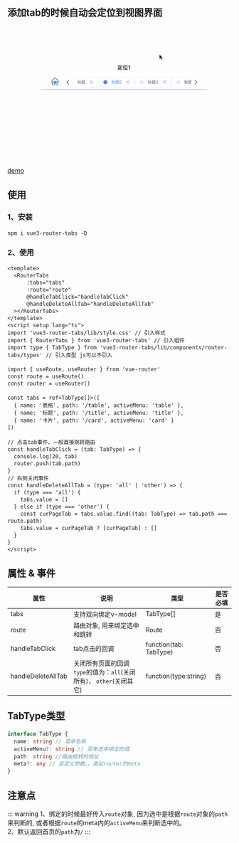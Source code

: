 ## 添加tab的时候自动会定位到视图界面
![bar.gif](./src/assets/bar.gif)
##
[demo](https://zhoufanglu.github.io/vue3-router-tabs-gitpage/#/home)
## 使用
### 1、安装
```npm i vue3-router-tabs -D```
### 2、使用
```vue
<template>
  <RouterTabs 
      :tabs="tabs"
      :route="route"
      @handleTabClick="handleTabClick"
      @handleDeleteAllTab="handleDeleteAllTab"
  ></RouterTabs>
</template>
<script setup lang="ts">
import 'vue3-router-tabs/lib/style.css' // 引入样式
import { RouterTabs } from 'vue3-router-tabs' // 引入组件
import type { TabType } from 'vue3-router-tabs/lib/components/router-tabs/types' // 引入类型 js可以不引入

import { useRoute, useRouter } from 'vue-router'
const route = useRoute()
const router = useRouter()

const tabs = ref<TabType[]>([
  { name: '表格', path: '/table', activeMenu: 'table' },
  { name: '标题', path: '/title', activeMenu: 'title' },
  { name: '卡片', path: '/card', activeMenu: 'card' }
])

// 点击tab事件，一般直接跳转路由
const handleTabClick = (tab: TabType) => {
  console.log(20, tab)
  router.push(tab.path)
}
// 右侧关闭事件
const handleDeleteAllTab = (type: 'all' | 'other') => {
  if (type === 'all') {
    tabs.value = []
  } else if (type === 'other') {
    const curPageTab = tabs.value.find((tab: TabType) => tab.path === route.path)
    tabs.value = curPageTab ? [curPageTab] : []
  }
}
</script>

```

## 属性 & 事件
| 属性                 | 说明                                               | 类型                     | 是否必填 |
|--------------------|--------------------------------------------------|------------------------|------|
| tabs               | 支持双向绑定v-model                                    | TabType[]              | 是    |
| route              | 路由对象, 用来绑定选中和跳转                                  | Route                  | 否    |
| handleTabClick     | tab点击的回调                                         | function(tab: TabType) | 否    |
| handleDeleteAllTab | 关闭所有页面的回调  <br/> `type`的值为：`all`(关闭所有)， `other`(关闭其它) | function(type:string)  | 否    |


## TabType类型
```ts
interface TabType {
  name: string // 菜单名称
  activeMenu?: string // 菜单选中绑定的值
  path: string //路由跳转的地址
  meta?: any // 自定义参数。。类似router的meta
}
```

## 注意点
::: warning
1、绑定的时候最好传入`route`对象, 因为选中是根据`route`对象的`path`来判断的,
或者根据`route`的meta内的`activeMenu`来判断选中的。  
2、默认返回首页的`path`为`/`
:::
